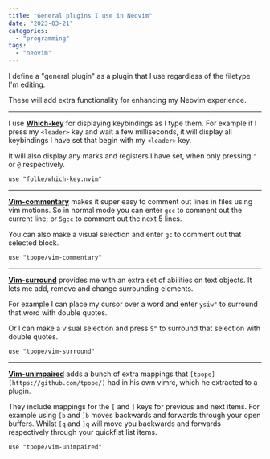 ```yaml
---
title: "General plugins I use in Neovim"
date: "2023-03-21"
categories: 
  - "programming"
tags: 
  - "neovim"
---
```


I define a "general plugin" as a plugin that I use regardless of the filetype I'm editing.

These will add extra functionality for enhancing my Neovim experience.

* * *

I use **[Which-key](https://github.com/folke/which-key.nvim)** for displaying keybindings as I type them. For example if I press my `<leader>` key and wait a few milliseconds, it will display all keybindings I have set that begin with my `<leader>` key.

It will also display any marks and registers I have set, when only pressing `'` or `@` respectively.

```
use "folke/which-key.nvim"
```

* * *

[**Vim-commentary**](https://github.com/tpope/vim-commentary) makes it super easy to comment out lines in files using vim motions. So in normal mode you can enter `gcc` to comment out the current line; or `5gcc` to comment out the next 5 lines.

You can also make a visual selection and enter `gc` to comment out that selected block.

```
use "tpope/vim-commentary"
```

* * *

**[Vim-surround](https://github.com/tpope/vim-surround)** provides me with an extra set of abilities on text objects. It lets me add, remove and change surrounding elements.

For example I can place my cursor over a word and enter `ysiw"` to surround that word with double quotes.

Or I can make a visual selection and press `S"` to surround that selection with double quotes.

```
use "tpope/vim-surround"
```

* * *

**[Vim-unimpaired](https://github.com/tpope/vim-unimpaired)** adds a bunch of extra mappings that `[tpope](https://github.com/tpope/)` had in his own vimrc, which he extracted to a plugin.

They include mappings for the `[` and `]` keys for previous and next items. For example using `[b` and `]b` moves backwards and forwards through your open buffers. Whilst `[q` and `]q` will move you backwards and forwards respectively through your quickfist list items.

```
use "tpope/vim-unimpaired"
```
